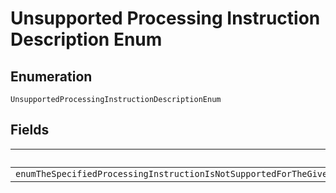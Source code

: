 
# Unsupported Processing Instruction Description Enum

## Enumeration

`UnsupportedProcessingInstructionDescriptionEnum`

## Fields

| Name |
|  --- |
| `enumTheSpecifiedProcessingInstructionIsNotSupportedForTheGivenPaymentSourcePleaseReferToHttpsdeveloperpaypalcomapiordersv2definitionprocessingInstructionForTheListOfPaymentSourceThatCanBeSpecifiedWithThisValue` |

